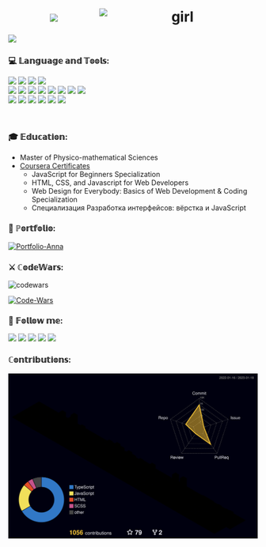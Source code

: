 <h1  align='center'>
  <img src="https://readme-typing-svg.herokuapp.com?font=Courier+New&size=32&duration=4000&color=59A5FE&center=true&vCenter=true&width=600&lines=ℍ𝕚+𝕥𝕙𝕖𝕣𝕖%2C+𝕀'𝕞+𝔸𝕟𝕟𝕒+%F0%9F%A4%8D;𝕀'𝕞+𝔽𝕣𝕠𝕟𝕥𝔼𝕟𝕕+ℝ𝕖𝕒𝕔𝕥+𝔻𝕖𝕧𝕖𝕝𝕠𝕡𝕖𝕣" width="320">
  <img src="https://media.tenor.com/AlUkiGkR2j8AAAAC/new-game-ahagon-umiko-programming.gif" alt="girl" width="320" align="right">
</h1>

![](https://komarev.com/ghpvc/?username=anysofronova&color=59A5FE&style=for-the-badge)

### 💻 𝕃𝕒𝕟𝕘𝕦𝕒𝕘𝕖 𝕒𝕟𝕕 𝕋𝕠𝕠𝕝𝕤:  
<div>
  <img src="https://img.shields.io/badge/html5-%23323330.svg?style=for-the-badge&logo=html5&logoColor=white">
  <img src="https://img.shields.io/badge/SCSS-323330.svg?style=for-the-badge&logo=SCSS&logoColor=white">
  <img src="https://img.shields.io/badge/Tailwind%20CSS-323330.svg?style=for-the-badge&logo=Tailwind-CSS&logoColor=white">
  <img src="https://img.shields.io/badge/MUI-323330.svg?style=for-the-badge&logo=MUI&logoColor=white">
 </div>  
<div>
  <img src="https://img.shields.io/badge/javascript-%23323330.svg?style=for-the-badge&logo=javascript&logoColor=white">
  <img src="https://img.shields.io/badge/typescript-%23323330.svg?style=for-the-badge&logo=typescript&logoColor=white">
  <img src="https://img.shields.io/badge/react-%23323330.svg?style=for-the-badge&logo=react&logoColor=white">
  <img src="https://img.shields.io/badge/redux-%23323330.svg?style=for-the-badge&logo=redux&logoColor=white">
  <img src="https://img.shields.io/badge/React%20Router-323330.svg?style=for-the-badge&logo=React-Router&logoColor=white">
  <img src="https://img.shields.io/badge/React%20Hook%20Form-323330.svg?style=for-the-badge&logo=React-Hook-Form&logoColor=white">
  <img src="https://img.shields.io/badge/MobX-323330.svg?style=for-the-badge&logo=MobX&logoColor=white">
  <img src="https://img.shields.io/badge/Firebase-323330.svg?style=for-the-badge&logo=Firebase&logoColor=white"
</div> 
<div>
  <img src="https://img.shields.io/badge/git-%23323330.svg?style=for-the-badge&logo=git&logoColor=white">
  <img src="https://img.shields.io/badge/vercel-%23323330.svg?style=for-the-badge&logo=vercel&logoColor=white">
  <img src="https://img.shields.io/badge/Yarn-323330.svg?style=for-the-badge&logo=Yarn&logoColor=white">
  <img src="https://img.shields.io/badge/Vite-323330.svg?style=for-the-badge&logo=Vite&logoColor=white">
  <img src="https://img.shields.io/badge/webstorm-143?style=for-the-badge&logo=webstorm&logoColor=white&color=%23323330">
  <img src="https://img.shields.io/badge/mac%20os-323330?style=for-the-badge&logo=macos&logoColor=F0F0F0">
</div> 

<!-- <img src=""> -->


&nbsp;  
### 🎓 𝔼𝕕𝕦𝕔𝕒𝕥𝕚𝕠𝕟:  
  - Master of Physico-mathematical Sciences
  - [Coursera Certificates](https://github.com/anysofronova/Coursera-Certificates/blob/main/README.md)
    - JavaScript for Beginners Specialization
    - HTML, CSS, and Javascript for Web Developers
    - Web Design for Everybody: Basics of Web Development & Coding Specialization
    - Специализация Разработка интерфейсов: вёрстка и JavaScript

### 💼 ℙ𝕠𝕣𝕥𝕗𝕠𝕝𝕚𝕠:  
[![Portfolio-Anna](https://github-readme-stats-sigma-five.vercel.app/api/pin/?username=anysofronova&repo=anna-sofronova-portfolio&theme=dark)](https://github.com/anysofronova/anna-sofronova-portfolio)

### ⚔️ ℂ𝕠𝕕𝕖𝕎𝕒𝕣𝕤:  
![codewars](https://www.codewars.com/users/anna_sofronova/badges/small)  
  
[![Code-Wars](https://github-readme-stats-sigma-five.vercel.app/api/pin/?username=anysofronova&repo=code-wars&theme=dark)](https://github.com/anysofronova/code-wars)
  

### 📱 𝔽𝕠𝕝𝕝𝕠𝕨 𝕞𝕖:  
<a href="mailto:anna.sofronova.frontend@gmail.com"><img src="https://img.shields.io/badge/Gmail-323330?style=for-the-badge&logo=gmail&logoColor=white"></a> 
<a href="https://t.me/Anna_Fawn"><img src="https://img.shields.io/badge/Telegram-323330?style=for-the-badge&logo=telegram&logoColor=white"></a> 
<a href="https://www.linkedin.com/in/anna-sofronova-9975a81ab/"><img src="https://img.shields.io/badge/linkedin-%23323330.svg?style=for-the-badge&logo=linkedin&logoColor=white"></a> 
<a href="https://www.instagram.com/anya.fawn/"><img src="https://img.shields.io/badge/Instagram-%23323330.svg?style=for-the-badge&logo=Instagram&logoColor=white"></a>
<a href="https://discord.com/users/Anna.Fawn#1046"><img src="https://img.shields.io/badge/Discord-%23323330.svg?style=for-the-badge&logo=discord&logoColor=white"></a>


### ℂ𝕠𝕟𝕥𝕣𝕚𝕓𝕦𝕥𝕚𝕠𝕟𝕤: 
![](./profile-3d-contrib/profile-night-rainbow.svg)


<!-- <h4 align='center'> 📍  𝕀'𝕞 𝕠𝕡𝕖𝕟 𝕥𝕠 𝕟𝕖𝕨 𝕛𝕠𝕓 𝕠𝕡𝕡𝕠𝕣𝕥𝕦𝕟𝕚𝕥𝕚𝕖𝕤  </h4> -->
<!-- ![](https://github-profile-summary-cards.vercel.app/api/cards/profile-details?username=anysofronova&theme=github_dark) -->
<!-- ![](https://github-profile-summary-cards.vercel.app/api/cards/most-commit-language?username=anysofronova&theme=github_dark) -->
<!-- ![](https://github-profile-summary-cards.vercel.app/api/cards/stats?username=anysofronova&theme=github_dark) -->
<!-- ![](https://github-profile-summary-cards.vercel.app/api/cards/repos-per-language?username=anysofronova&theme=github_dark) -->
<!-- ![](https://github-profile-summary-cards.vercel.app/api/cards/productive-time?username=anysofronova&theme=github_dark) -->
<!-- ![GitHub Streak](https://streak-stats.demolab.com?user=anysofronova&theme=github-dark-blue&date_format=j%20M%5B%20Y%5D) -->
<!-- ![Anurag's GitHub stats](https://github-readme-stats.vercel.app/api?username=anysofronova&theme=github_dark) -->


